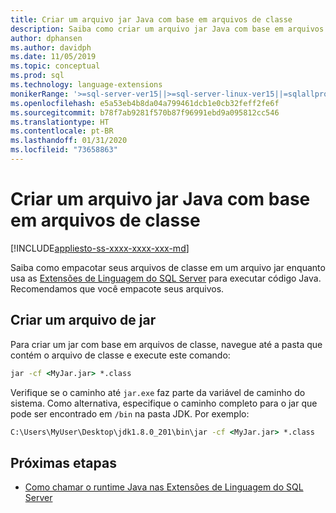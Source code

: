 ```yaml
---
title: Criar um arquivo jar Java com base em arquivos de classe
description: Saiba como criar um arquivo jar Java com base em arquivos de classe
author: dphansen
ms.author: davidph
ms.date: 11/05/2019
ms.topic: conceptual
ms.prod: sql
ms.technology: language-extensions
monikerRange: '>=sql-server-ver15||>=sql-server-linux-ver15||=sqlallproducts-allversions'
ms.openlocfilehash: e5a53eb4b8da04a799461dcb1e0cb32feff2fe6f
ms.sourcegitcommit: b78f7ab9281f570b87f96991ebd9a095812cc546
ms.translationtype: HT
ms.contentlocale: pt-BR
ms.lasthandoff: 01/31/2020
ms.locfileid: "73658863"
---
```

# <a name="create-a-java-jar-file-from-class-files"></a>Criar um arquivo jar Java com base em arquivos de classe
[!INCLUDE[appliesto-ss-xxxx-xxxx-xxx-md](../../includes/appliesto-ss-xxxx-xxxx-xxx-md.md)]

Saiba como empacotar seus arquivos de classe em um arquivo jar enquanto usa as [Extensões de Linguagem do SQL Server](../language-extensions-overview.md) para executar código Java. Recomendamos que você empacote seus arquivos.

## <a name="create-a-jar-file"></a>Criar um arquivo de jar

Para criar um jar com base em arquivos de classe, navegue até a pasta que contém o arquivo de classe e execute este comando:

```cmd
jar -cf <MyJar.jar> *.class
```

Verifique se o caminho até `jar.exe` faz parte da variável de caminho do sistema. Como alternativa, especifique o caminho completo para o jar que pode ser encontrado em `/bin` na pasta JDK. Por exemplo:

```cmd
C:\Users\MyUser\Desktop\jdk1.8.0_201\bin\jar -cf <MyJar.jar> *.class
```

## <a name="next-steps"></a>Próximas etapas

+ [Como chamar o runtime Java nas Extensões de Linguagem do SQL Server](../how-to/call-java-from-sql.md)